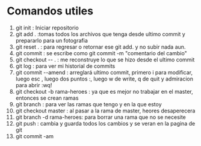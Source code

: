 # Comandos utiles

1. git  init : Iniciar repositorio
2. git add .  :tomas todos los archivos que tenga desde ultimo commit y prepararlo para un fotografia
3. git reset . : para regresar o retornar ese git add. y no subir nada aun.
4. git commit : se escribe como git commit -m "comentario del cambio"
5. git checkout -- .  : me reconstruye lo que se hizo desde el ultimo commit
6. git log : para ver mi historial de commits
7. git commit --amend : arreglará ultimo commit, primero i para modificar, luego esc , luego dos puntos :, luego w de write, q de quit y admiracion para abrir :wq!
8. git checkout -b rama-heroes  : ya que es mejor no trabajar en el master, entonces se crean ramas
9. git branch : para ver las ramas que tengo y en la que estoy
10.  git checkout master : al pasar a la rama de master, heores desaperecera
11. git branch -d rama-heroes: para borrar una rama que no se necesite
12. git push : cambia y guarda todos los cambios y se veran en la pagina de git
13. git commit -am